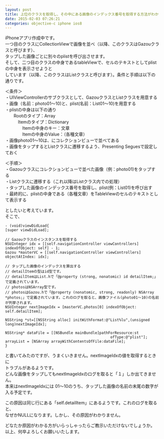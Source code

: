 ```yaml
---
layout: post
title: 上位のクラスを取得し、その中にある画像のインデックス番号を取得する方法がわかりません
date: 2015-02-03 07:26:21
categories: objective-c iphone ios8
---
```

<p>iPhoneアプリ作成中です。<br>
一つ目のクラスにCollectionViewで画像を並べ（以降、このクラスはGazouクラスと呼びます）、<br>
タップした画像ごとに別々のplistを呼び出させます。<br>
そして、二つ目のクラスの中身であるtableViewで、セルのテキストとしてplistの中身を表示させようと<br>
しています（以降、このクラスはListクラスと呼びます）。条件と手順は以下の通りです。</p>

<p>＜条件＞<br>
・UIViewControllerのサブクラスとして、GazouクラスとListクラスを用意する<br>
・画像（名前：photo01〜10)と、plist(名前：List01〜10)を用意する<br>
・plistの中身は以下の通り<br>
　　Rootのタイプ：Array<br>
　　　Itemのタイプ：Dictionary<br>
　　　　Itemの中身のキー：文章<br>
　　　　Itemの中身のValue：（各種文章）<br>
・画像photo01〜10は、にコレクションビューで並べてある<br>
・画像をタップするとListクラスに遷移するよう、Presenting Seguesで設定しておく</p>

<p>＜手順＞<br>
・Gazouクラスにコレクションビューで並べた画像（例：photo01)をタップする<br>
・Listクラスに遷移する（これ以降はListクラス内での処理）<br>
・タップした画像のインデックス番号を取得し、plist(例：List01)を呼び出す<br>
・最終的に、plistの中身である（各種文章）をTableViewのセルのテキストとして表示する</p>

<p>としたいと考えています。<br>
そこで、</p>

```
- (void)viewDidLoad{
[super viewDidLoad];

// Gazouクラスのインスタンスを取得する
NSUInteger idx = [[self.navigationController viewControllers] indexOfObject: self] - 1;
Gazou *masterVC = [[self.navigationController viewControllers] objectAtIndex: idx];

// タップした画像のインデックスを算出する
// detailItemの型はid型です。
// detailItemはList.hで「@property (strong, nonatomic) id detailItem;」で定義されています。
// photosはNSArray型です。
// photosはGazou.hで「@property (nonatomic, strong, readonly) NSArray *photos;」で定義されています。これのログを取ると、画像ファイル(photo01〜10)の名前が列挙されます。
NSUInteger nextImageIdx = [masterVC.photos[0] indexOfObject: self.detailItem];

NSString *st=[[NSString alloc] initWithFormat:@"List%lu",(unsigned long)nextImageIdx];

NSString* dataFile = [[NSBundle mainBundle]pathForResource:st
                                                ofType:@"plist"];
arrayList = [NSArray arrayWithContentsOfFile:dataFile];
}
```

<p>と書いてみたのですが、うまくいきません。nextImageIdxの値を取得するときに<br>
トラブルがあるようです。 <br>
どんな画像をタップしてもnextImageIdxのログを取ると「１」しか出てきません。<br>
本来はnextImageIdxには 01〜10のうち、タップした画像の名前の末尾の数字が入る予定です。</p>

<p>この原因は同じ行にある「self.detailItem」にあるようです。これのログを取ると、<br>
なぜかNULLになります。しかし、その原因がわかりません。</p>

<p>どなたか原因がわかる方がいらっしゃったらご教示いただけないでしょうか。<br>
以上、何卒よろしくお願いいたします。</p>
